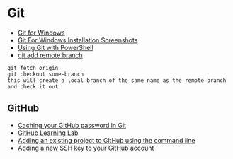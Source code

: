 # Git

- [Git for Windows](https://git-for-windows.github.io/)
- [Git For Windows Installation Screenshots](http://robertovormittag.net/ebooks/git-and-github/git-for-windows-installation-screenshots/)
- [Using Git with PowerShell](https://www.develves.net/blogs/asd/articles/using-git-with-powershell-on-windows-10/)
- [git add remote branch](https://stackoverflow.com/questions/11266478/git-add-remote-branch)
```
git fetch origin
git checkout some-branch
this will create a local branch of the same name as the remote branch and check it out.
```

## GitHub

- [Caching your GitHub password in Git](https://help.github.com/en/github/using-git/caching-your-github-password-in-git)
- [GitHub Learning Lab](https://lab.github.com/)
- [Adding an existing project to GitHub using the command line](https://help.github.com/en/github/importing-your-projects-to-github/adding-an-existing-project-to-github-using-the-command-line)
- [Adding a new SSH key to your GitHub account](https://docs.github.com/en/github/authenticating-to-github/adding-a-new-ssh-key-to-your-github-account)
